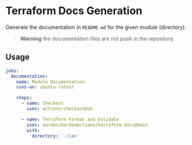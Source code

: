 # Terraform Docs Generation

Generate the documentation in `README.md` for the given module (directory).

> **Warning** the documentation files are not push in the repository.

## Usage

```yaml
jobs:
  documentation:
    name: Module Documentation
    runs-on: ubuntu-latest

    steps:
      - name: Checkout
        uses: actions/checkout@v5

      - name: Terraform Format and Validate
        uses: aardex/AardexActions/terraform-docs@main
        with:
          directory: './iac'
```
